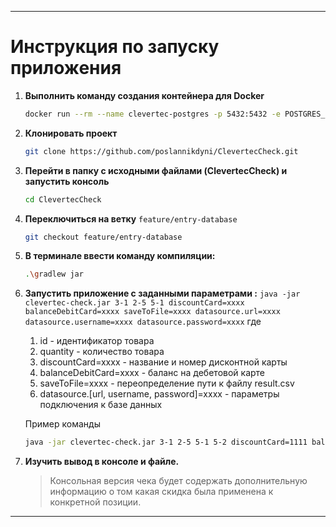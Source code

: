 ---
# Инструкция по запуску приложения

1. **Выполнить команду создания контейнера для Docker**
   ```bash
   docker run --rm --name clevertec-postgres -p 5432:5432 -e POSTGRES_PASSWORD=postgres postgres
   ```

2. **Клонировать проект**
   ```bash
   git clone https://github.com/poslannikdyni/ClevertecCheck.git
   ```

3. **Перейти в папку с исходными файлами (ClevertecCheck) и запустить консоль**
   ```bash
   cd ClevertecCheck
   ```

4. **Переключиться на ветку** `feature/entry-database`
   ```bash
   git checkout feature/entry-database
   ```

5. **В терминале ввести команду компиляции:**
   ```bash
   .\gradlew jar
   ```

6. **Запустить приложение с заданными параметрами :**
   `java -jar clevertec-check.jar 3-1 2-5 5-1 discountCard=xxxx balanceDebitCard=xxxx saveToFile=xxxx datasource.url=xxxx datasource.username=xxxx datasource.password=xxxx`
   где
   1. id - идентификатор товара
   2. quantity - количество товара
   3. discountCard=xxxx - название и номер дисконтной карты
   4. balanceDebitCard=xxxx - баланс на дебетовой карте
   5. saveToFile=xxxx - переопределение пути к файлу result.csv
   6. datasource.[url, username, password]=xxxx - параметры подключения к базе данных

   Пример команды
   
   ```bash
   java -jar clevertec-check.jar 3-1 2-5 5-1 5-2 discountCard=1111 balanceDebitCard=100 saveToFile=./result.csv datasource.url=jdbc:postgresql://localhost:5432/postgres datasource.username=postgres datasource.password=postgres
   ```

7. **Изучить вывод в консоле и файле.**
   > Консольная версия чека будет содержать дополнительную информацию о том какая скидка была применена к конкретной позиции.
---